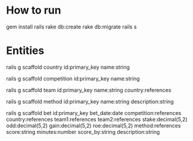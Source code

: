 # How to run

gem install rails
rake db:create
rake db:migrate
rails s

# Entities

rails g scaffold country id:primary_key name:string

rails g scaffold competition id:primary_key name:string

rails g scaffold team id:primary_key name:string country:references

rails g scaffold method id:primary_key name:string description:string

rails g scaffold bet id:primary_key bet_date:date competition:references country:references team1:references team2:references stake:decimal(5,2) odd:decimal(5,2) gain:decimal(5,2) roe:decimal(5,2) method:references score:string minutes:number score_by:string description:string